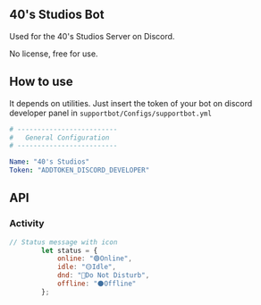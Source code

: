 ## 40's Studios Bot

Used for the 40's Studios Server on Discord.

No license, free for use.

## How to use

It depends on utilities. Just insert the token of your bot on discord developer panel in `supportbot/Configs/supportbot.yml`

``` yaml
# -------------------------
#   General Configuration 
# -------------------------

Name: "40's Studios"
Token: "ADDTOKEN_DISCORD_DEVELOPER"
```

## API 

### Activity

``` javascript
// Status message with icon
        let status = {
            online: "🟢Online",
            idle: "🟡Idle",
            dnd: "🔴Do Not Disturb",
            offline: "⚫Offline"
        };
```
